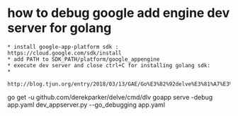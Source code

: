 # how to debug google add engine dev server for golang

```
* install google-app-platform sdk : https://cloud.google.com/sdk/install
* add PATH to SDK_PATH/platform/google_appengine
* execute dev server and close ctrl+C for installing golang sdk:
*

http://blog.tjun.org/entry/2018/03/13/GAE/Go%E3%82%92delve%E3%81%A7%E3%83%87%E3%83%90%E3%83%83%E3%82%B0%E3%81%99%E3%82%8B

```
go get -u github.com/derekparker/delve/cmd/dlv
goapp serve -debug app.yaml
dev_appserver.py --go_debugging app.yaml
```
